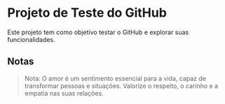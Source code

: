 # Projeto de Teste do GitHub

Este projeto tem como objetivo testar o GitHub e explorar suas funcionalidades.

## Notas

> Nota: O amor é um sentimento essencial para a vida, capaz de transformar pessoas e situações. Valorize o respeito, o carinho e a empatia nas suas relações.
